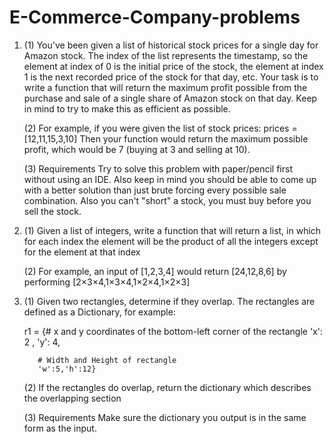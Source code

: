 # E-Commerce-Company-problems

1. 
    (1) You've been given a list of historical stock prices for a single day for Amazon stock. The index of the list represents the             timestamp, so the element at index of 0 is the initial price of the stock, the element at index 1 is the next recorded price of the         stock for that day, etc. Your task is to write a function that will return the maximum profit possible from the purchase and sale of a     single share of Amazon stock on that day. Keep in mind to try to make this as efficient as possible.

    (2) For example, if you were given the list of stock prices:     prices = [12,11,15,3,10]
    Then your function would return the maximum possible profit, which would be 7 (buying at 3 and selling at 10).

    (3) Requirements
    Try to solve this problem with paper/pencil first without using an IDE. Also keep in mind you should be able to come up with a better       solution than just brute forcing every possible sale combination. Also you can't "short" a stock, you must buy before you sell the         stock.
    
2. 
    (1) Given a list of integers, write a function that will return a list, in which for each index the element will be the product of all     the integers except for the element at that index

    (2) For example, an input of [1,2,3,4] would return [24,12,8,6] by performing [2×3×4,1×3×4,1×2×4,1×2×3]
    
3. 
    (1) Given two rectangles, determine if they overlap. The rectangles are defined as a Dictionary, for example:

     r1 = {# x and y coordinates of the bottom-left corner of the rectangle
         'x': 2 , 'y': 4,
         
          # Width and Height of rectangle
          'w':5,'h':12}

     (2) If the rectangles do overlap, return the dictionary which describes the overlapping section

     (3) Requirements
     Make sure the dictionary you output is in the same form as the input.
